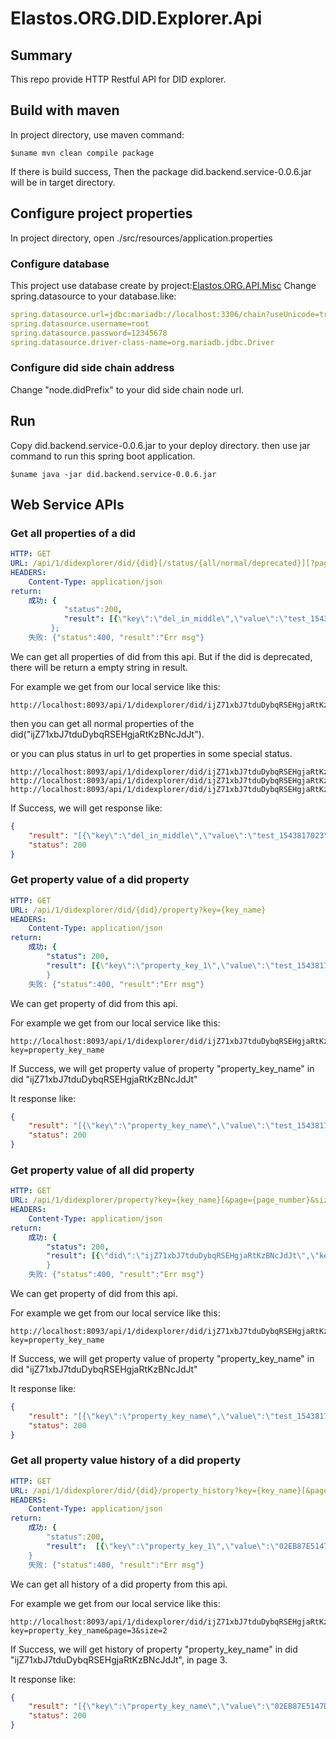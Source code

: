 # Elastos.ORG.DID.Explorer.Api
## Summary

This repo provide HTTP Restful API for DID explorer.

## Build with maven

In project directory, use maven command:
```shell
$uname mvn clean compile package
```
If there is build success, Then the package did.backend.service-0.0.6.jar will be in target directory.

## Configure project properties
In project directory, open ./src/resources/application.properties

### Configure database
This project use database create by project:[Elastos.ORG.API.Misc](https://github.com/elastos/Elastos.ORG.API.Misc)
Change spring.datasource to your database.like:
```yaml
spring.datasource.url=jdbc:mariadb://localhost:3306/chain?useUnicode=true&characterEncoding=UTF-8&useSSL=false
spring.datasource.username=root
spring.datasource.password=12345678
spring.datasource.driver-class-name=org.mariadb.jdbc.Driver
```

### Configure did side chain address
Change "node.didPrefix" to your did side chain node url.

## Run

Copy did.backend.service-0.0.6.jar to your deploy directory.
then use jar command to run this spring boot application.
```shell
$uname java -jar did.backend.service-0.0.6.jar
```

## Web Service APIs

### Get all properties of a did
```yaml
HTTP: GET
URL: /api/1/didexplorer/did/{did}[/status/{all/normal/deprecated}][?page={page_number}&size={size_number}&detailed={true/false}]
HEADERS:
    Content-Type: application/json
return:
    成功: {
            "status":200,
            "result": [{\"key\":\"del_in_middle\",\"value\":\"test_1543817023\"},{\"key\":\"123\",\"value\":\"test_1543817020\"},{\"key\":\"del_in_end\",\"value\":\"test_1543817024\"},{\"key\":\"wid\",\"value\":\"100000380\"},{\"key\":\"publicKey\",\"value\":\"02EB87E5147DB8CA09B3A65FC2EA2E650982726A25ADB0856C73AAA23395D69CD9\"}
         };
    失败: {"status":400, "result":"Err msg"}
```

We can get all properties of did from this api. But if the did is deprecated, there will be return a empty string in result.

For example we get from our local service like this:
```url
http://localhost:8093/api/1/didexplorer/did/ijZ71xbJ7tduDybqRSEHgjaRtKzBNcJdJt
```
then you can get all normal properties of the did("ijZ71xbJ7tduDybqRSEHgjaRtKzBNcJdJt").

or you can plus status in url to get properties in some special status.
```url
http://localhost:8093/api/1/didexplorer/did/ijZ71xbJ7tduDybqRSEHgjaRtKzBNcJdJt/status/all
http://localhost:8093/api/1/didexplorer/did/ijZ71xbJ7tduDybqRSEHgjaRtKzBNcJdJt/status/normal
http://localhost:8093/api/1/didexplorer/did/ijZ71xbJ7tduDybqRSEHgjaRtKzBNcJdJt/status/deprecated
```

If Success, we will get response like:
```json
{
    "result": "[{\"key\":\"del_in_middle\",\"value\":\"test_1543817023\"},{\"key\":\"123\",\"value\":\"test_1543817020\"},{\"key\":\"del_in_end\",\"value\":\"test_1543817024\"},{\"key\":\"wid\",\"value\":\"100000380\"},{\"key\":\"publicKey\",\"value\":\"02EB87E5147DB8CA09B3A65FC2EA2E650982726A25ADB0856C73AAA23395D69CD9\"}]",
    "status": 200
}
```

### Get property value of a did property
```yaml
HTTP: GET
URL: /api/1/didexplorer/did/{did}/property?key={key_name}
HEADERS:
    Content-Type: application/json
return:
    成功: {
        "status": 200,
        "result": [{\"key\":\"property_key_1\",\"value\":\"test_1543817023\"}]
        }
    失败: {"status":400, "result":"Err msg"}
```

We can get property of did from this api.

For example we get from our local service like this:
```url
http://localhost:8093/api/1/didexplorer/did/ijZ71xbJ7tduDybqRSEHgjaRtKzBNcJdJt/property?key=property_key_name
```
If Success, we will get property value of property "property_key_name" in did "ijZ71xbJ7tduDybqRSEHgjaRtKzBNcJdJt"

It response like:
```json
{
    "result": "[{\"key\":\"property_key_name\",\"value\":\"test_1543817023\"}]",
    "status": 200
}
```

### Get property value of all did property
```yaml
HTTP: GET
URL: /api/1/didexplorer/property?key={key_name}[&page={page_number}&size={size_number}]
HEADERS:
    Content-Type: application/json
return:
    成功: {
        "status": 200,
        "result": [{\"did\":\"ijZ71xbJ7tduDybqRSEHgjaRtKzBNcJdJt\",\"key\":\"property_key_1\",\"value\":\"test_1543817023\"}]
        }
    失败: {"status":400, "result":"Err msg"}
```

We can get property of did from this api.

For example we get from our local service like this:
```url
http://localhost:8093/api/1/didexplorer/did/ijZ71xbJ7tduDybqRSEHgjaRtKzBNcJdJt/property?key=property_key_name
```
If Success, we will get property value of property "property_key_name" in did "ijZ71xbJ7tduDybqRSEHgjaRtKzBNcJdJt"

It response like:
```json
{
    "result": "[{\"key\":\"property_key_name\",\"value\":\"test_1543817023\"}]",
    "status": 200
}
```

### Get all property value history of a did property
```yaml
HTTP: GET
URL: /api/1/didexplorer/did/{did}/property_history?key={key_name}[&page={page_number}&size={size_number}]
HEADERS:
    Content-Type: application/json
return:
    成功: {
        "status":200,
        "result":  [{\"key\":\"property_key_1\",\"value\":\"02EB87E5147DB8CA09B3A65FC2EA2E650982726A25ADB0856C73AAA23395D69CD9\"},{\"key\":\"property_key_1\",\"value\":\"02EB87E5147DB8CA09B3A65FC2EA2E650982726A25ADB0856C73AAA23395D69CD9\"}]
    }
    失败: {"status":400, "result":"Err msg"}
```

We can get all history of a did property from this api.

For example we get from our local service like this:
```url
http://localhost:8093/api/1/didexplorer/did/ijZ71xbJ7tduDybqRSEHgjaRtKzBNcJdJt/property_history?key=property_key_name&page=3&size=2
```
If Success, we will get history of property "property_key_name" in did "ijZ71xbJ7tduDybqRSEHgjaRtKzBNcJdJt", in page 3.

It response like:
```json
{
    "result": "[{\"key\":\"property_key_name\",\"value\":\"02EB87E5147DB8CA09B3A65FC2EA2E650982726A25ADB0856C73AAA23395D69CD9\"},{\"key\":\"property_key_name\",\"value\":\"02EB87E5147DB8CA09B3A65FC2EA2E650982726A25ADB0856C73AAA23395D69CD9\"}]",
    "status": 200
}
```
